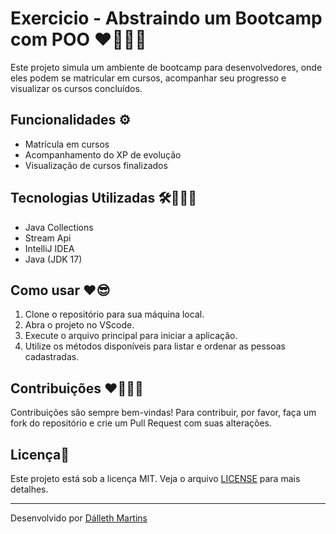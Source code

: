 
# Exercicio - Abstraindo um Bootcamp com POO ❤️️👩🏻‍💻

Este projeto simula um ambiente de bootcamp para desenvolvedores, onde eles podem se matricular em cursos, acompanhar seu progresso e visualizar os cursos concluídos.

## Funcionalidades ⚙️

- Matrícula em cursos
- Acompanhamento do XP de evolução
- Visualização de cursos finalizados

## Tecnologias Utilizadas 🛠️👩🏻‍💻

- Java Collections
- Stream Api
- IntelliJ IDEA
- Java (JDK 17)

## Como usar  ❤️😎

1. Clone o repositório para sua máquina local.
2. Abra o projeto no VScode.
3. Execute o arquivo principal para iniciar a aplicação.
4. Utilize os métodos disponíveis para listar e ordenar as pessoas cadastradas.

## Contribuições ❤️️👩🏻‍💻

Contribuições são sempre bem-vindas! Para contribuir, por favor, faça um fork do repositório e crie um Pull Request com suas alterações.

## Licença📌

Este projeto está sob a licença MIT. Veja o arquivo [LICENSE](https://opensource.org/license/MIT) para mais detalhes.

---

Desenvolvido por [Dálleth Martins](https://github.com/dalleth-martinss)
